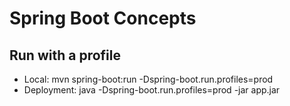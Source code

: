 # Spring Boot Concepts

## Run with a profile
* Local: mvn spring-boot:run -Dspring-boot.run.profiles=prod
* Deployment: java -Dspring-boot.run.profiles=prod -jar app.jar